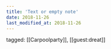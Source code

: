 ```yaml
---
title: 'Text or empty note'
date: 2018-11-26
last_modified_at: 2018-11-26
---
```

tagged: [[Carpoolparty]], [[guest:dreat]]
<iframe frameborder="0" height="1" id="ga_target" scrolling="no" style="background-color:transparent; overflow:hidden; position:absolute; top:0; left:0; z-index:9999;" width="1"></iframe>
